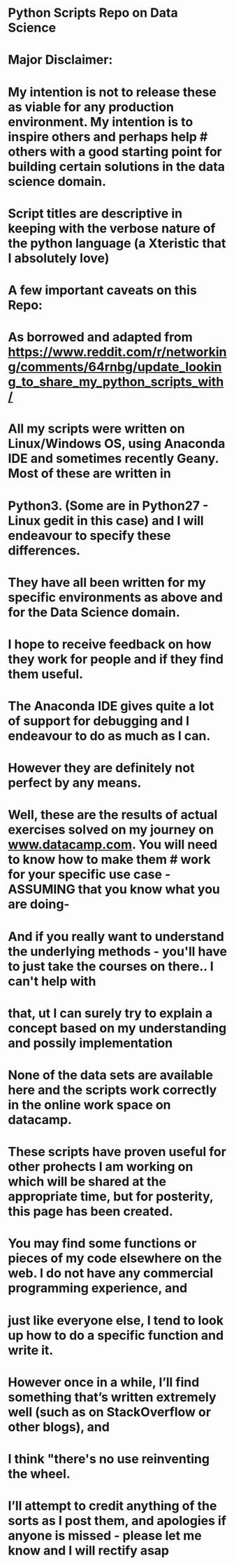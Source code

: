 # Python Scripts Repo on Data Science

# Major Disclaimer:
# My intention is not to release these as viable for any production environment. My intention is to inspire others and perhaps help # others with a good starting point for building certain solutions in the data science domain.

# Script titles are descriptive in keeping with the verbose nature of the python language (a Xteristic that I absolutely love)

# A few important caveats on this Repo: 
# As borrowed and adapted from https://www.reddit.com/r/networking/comments/64rnbg/update_looking_to_share_my_python_scripts_with/

# All my scripts were written on Linux/Windows OS, using Anaconda IDE and sometimes recently Geany. Most of these are written in
# Python3. (Some are in Python27 - Linux gedit in this case) and I will endeavour to specify these differences.
# They have all been written for my specific environments as above and for the Data Science domain.
# I hope to receive feedback on how they work for people and if they find them useful.
# The Anaconda IDE gives quite a lot of support for debugging and I endeavour to do as much as I can.
# However they are definitely not perfect by any means.


# Well, these are the results of actual exercises solved on my journey on www.datacamp.com. You will need to know how to make them # work for your specific use case - ASSUMING that you know what you are doing-
# And if you really want to understand the underlying methods - you'll have to just take the courses on there.. I can't help with
# that, ut I can surely try to explain a concept based on my understanding and possily implementation
# None of the data sets are available here and the scripts work correctly in the online work space on datacamp.

# These scripts have proven useful for other prohects I am working on which will be shared at the appropriate time, but for posterity, this page has been created.


# You may find some functions or pieces of my code elsewhere on the web. I do not have any commercial programming experience, and
# just like everyone else, I tend to look up how to do a specific function and write it.
# However once in a while, I’ll find something that’s written extremely well (such as on StackOverflow or other blogs), and
# I think "there's no use reinventing the wheel.
# I’ll attempt to credit anything of the sorts as I post them, and apologies if anyone is missed - please let me know and I will rectify asap

